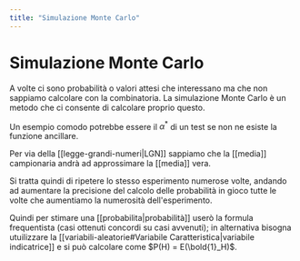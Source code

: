 ```yaml
---
title: "Simulazione Monte Carlo"
---
```

# Simulazione Monte Carlo
A volte ci sono probabilità o valori attesi che interessano ma che non sappiamo calcolare con la combinatoria. La simulazione Monte Carlo è un metodo che ci consente di calcolare proprio questo.

Un esempio comodo potrebbe essere il $\alpha^*$ di un test se non ne esiste la funzione ancillare.

Per via della [[legge-grandi-numeri|LGN]] sappiamo che la [[media]] campionaria andrà ad approssimare la [[media]] vera.

Si tratta quindi di ripetere lo stesso esperimento numerose volte, andando ad aumentare la precisione del calcolo delle probabilità in gioco tutte le volte che aumentiamo la numerosità dell'esperimento.

Quindi per stimare una [[probabilita|probabilità]] userò la formula frequentista (casi ottenuti concordi su casi avvenuti); in alternativa bisogna utuilizzare la [[variabili-aleatorie#Variabile Caratteristica|variabile indicatrice]] e si può calcolare come $P(H) = E(\bold{1}_H)$.
